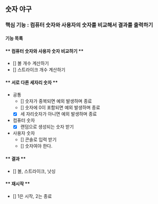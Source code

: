 ## 숫자 야구

### 핵심 기능 : 컴퓨터 숫자와 사용자의 숫자를 비교해서 결과를 출력하기

#### 기능 목록

#### ** 컴퓨터 숫자와 사용자 숫자 비교하기 **

- [] 볼 개수 계산하기
- [] 스트라이크 개수 계산하기

#### ** 서로 다른 세자리 숫자 **

- 공통
    - [] 숫자가 중복되면 예외 발생하며 종료
    - [] 숫자에 0이 포함되면 예외 발생하며 종료
    - [X] 세 자리숫자가 아니면 예외 발생하며 종료
- 컴퓨터 숫자
    - [X] 랜덤으로 생성되는 숫자 받기
- 사용자 숫자
    - [] 콘솔로 입력 받기
    - [] 숫자여야 한다.

#### ** 결과 **

- [] 볼, 스트라이크, 낫싱

#### ** 재시작 **

- [] 1은 시작, 2는 종료